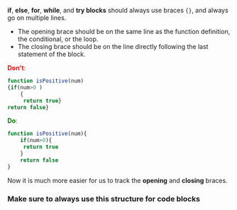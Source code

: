 **if**, **else**, **for**, **while**, and **try blocks** should always use braces ``{}``, and always go on multiple lines.
- The opening brace should be on the same line as the function definition, the conditional, or the loop.
- The closing brace should be on the line directly following the last statement of the block.


<span style="color:red">**Don't**:</span>

```js
function isPositive(num) 
{if(num>0 )
    {
     return true}
return false}

```

<span style="color:green">**Do**:</span>
```js
function isPositive(num){
    if(num>0){
     return true
    }
    return false
}

```

Now it is much more easier for us to track the **opening** and **closing** braces.

### Make sure to always use this structure for code blocks